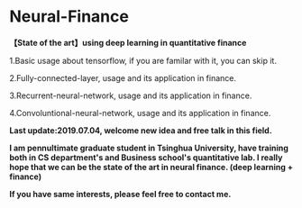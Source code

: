 # Neural-Finance
**【State of the art】using deep learning in quantitative finance**

1.Basic usage about tensorflow, if you are familar with it, you can skip it.

2.Fully-connected-layer, usage and its application in finance.

3.Recurrent-neural-network, usage and its application in finance.

4.Convoluntional-neural-network, usage and its application in finance.

**Last update:2019.07.04, welcome new idea and free talk in this field.**

**I am pennultimate graduate student in Tsinghua University, have training both in CS department's and Business school's quantitative lab. I really hope that we can be the state of the art in neural finance. (deep learning + finance)**

**If you have same interests, please feel free to contact me.**

